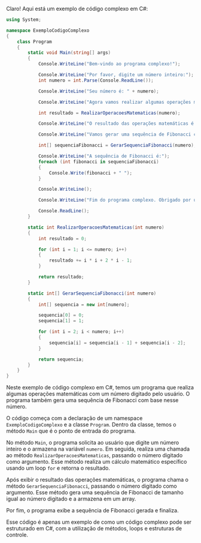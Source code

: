 Claro! Aqui está um exemplo de código complexo em C#:

```csharp
using System;

namespace ExemploCodigoComplexo
{
    class Program
    {
        static void Main(string[] args)
        {
            Console.WriteLine("Bem-vindo ao programa complexo!");

            Console.WriteLine("Por favor, digite um número inteiro:");
            int numero = int.Parse(Console.ReadLine());

            Console.WriteLine("Seu número é: " + numero);

            Console.WriteLine("Agora vamos realizar algumas operações matemáticas com o número digitado.");

            int resultado = RealizarOperacoesMatematicas(numero);

            Console.WriteLine("O resultado das operações matemáticas é: " + resultado);

            Console.WriteLine("Vamos gerar uma sequência de Fibonacci com base no número digitado.");

            int[] sequenciaFibonacci = GerarSequenciaFibonacci(numero);

            Console.WriteLine("A sequência de Fibonacci é:");
            foreach (int fibonacci in sequenciaFibonacci)
            {
                Console.Write(fibonacci + " ");
            }

            Console.WriteLine();

            Console.WriteLine("Fim do programa complexo. Obrigado por utilizar!");

            Console.ReadLine();
        }

        static int RealizarOperacoesMatematicas(int numero)
        {
            int resultado = 0;

            for (int i = 1; i <= numero; i++)
            {
                resultado += i * i + 2 * i - 1;
            }

            return resultado;
        }

        static int[] GerarSequenciaFibonacci(int numero)
        {
            int[] sequencia = new int[numero];

            sequencia[0] = 0;
            sequencia[1] = 1;

            for (int i = 2; i < numero; i++)
            {
                sequencia[i] = sequencia[i - 1] + sequencia[i - 2];
            }

            return sequencia;
        }
    }
}
```

Neste exemplo de código complexo em C#, temos um programa que realiza algumas operações matemáticas com um número digitado pelo usuário. O programa também gera uma sequência de Fibonacci com base nesse número.

O código começa com a declaração de um namespace `ExemploCodigoComplexo` e a classe `Program`. Dentro da classe, temos o método `Main` que é o ponto de entrada do programa.

No método `Main`, o programa solicita ao usuário que digite um número inteiro e o armazena na variável `numero`. Em seguida, realiza uma chamada ao método `RealizarOperacoesMatematicas`, passando o número digitado como argumento. Esse método realiza um cálculo matemático específico usando um loop `for` e retorna o resultado.

Após exibir o resultado das operações matemáticas, o programa chama o método `GerarSequenciaFibonacci`, passando o número digitado como argumento. Esse método gera uma sequência de Fibonacci de tamanho igual ao número digitado e a armazena em um array.

Por fim, o programa exibe a sequência de Fibonacci gerada e finaliza.

Esse código é apenas um exemplo de como um código complexo pode ser estruturado em C#, com a utilização de métodos, loops e estruturas de controle.